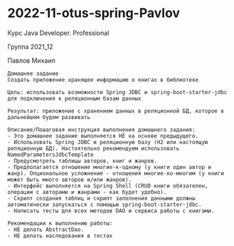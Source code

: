# 2022-11-otus-spring-Pavlov
Курс Java Developer. Professional

Группа 2021_12

Павлов Михаил

    Домашнее задание
    Создать приложение хранящее информацию о книгах в библиотеке

    Цель: использовать возможности Spring JDBC и spring-boot-starter-jdbc для подключения к реляционным базам данных

    Результат: приложение с хранением данных в реляционной БД, которое в дальнейшем будем развивать

    Описание/Пошаговая инструкция выполнения домашнего задания:
    - Это домашнее задание выполняется НЕ на основе предыдущего.
    - Использовать Spring JDBC и реляционную базу (H2 или настоящую реляционную БД). Настоятельно рекомендуем использовать NamedParametersJdbcTemplate
    - Предусмотреть таблицы авторов, книг и жанров.
    - Предполагается отношение многие-к-одному (у книги один автор и жанр). Опциональное усложнение - отношения многие-ко-многим (у книги может быть много авторов и/или жанров).
    - Интерфейс выполняется на Spring Shell (CRUD книги обязателен, операции с авторами и жанрами - как будет удобно).
    - Скрипт создания таблиц и скрипт заполнения данными должны автоматически запускаться с помощью spring-boot-starter-jdbc.
    - Написать тесты для всех методов DAO и сервиса работы с книгами.

    Рекомендации к выполнению работы:
    - НЕ делать AbstractDao.
    - НЕ делать наследования в тестах
